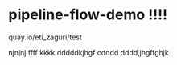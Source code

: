 # pipeline-flow-demo !!!!


 quay.io/eti_zaguri/test

njnjnj
ffff
kkkk
dddddkjhgf
cdddd
dddd,jhgffghjk
